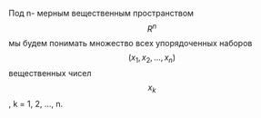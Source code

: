 Под n- мерным вещественным пространством $$R^n$$ мы будем понимать множество всех упорядоченных наборов
$$(x_1, x_2, ..., x_n)$$ вещественных чисел $$x_k$$, k = 1, 2, ..., n.
